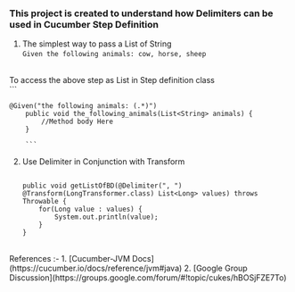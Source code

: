 ### This project is created to understand how Delimiters can be used in Cucumber Step Definition


1. The simplest way to pass a List of String<br/>
	```Given the following animals: cow, horse, sheep```
<br/>
To access the above step as List<String> in Step definition class<br/>
	```
	
	@Given("the following animals: (.*)")
    	public void the_following_animals(List<String> animals) {
    		//Method body Here
    	}
    	
    	```
    	
2. Use Delimiter in Conjunction with Transform <br/>
	```
	
	public void getListOfBD(@Delimiter(", ") @Transform(LongTransformer.class) List<Long> values) throws Throwable {
		for(Long value : values) {
			System.out.println(value);
		}
	}
	
	```

<br/>
References :-
1. [Cucumber-JVM Docs](https://cucumber.io/docs/reference/jvm#java)
2. [Google Group Discussion](https://groups.google.com/forum/#!topic/cukes/hBOSjFZE7To)

